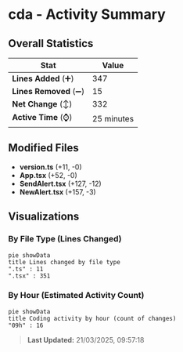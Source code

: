 # cda - Activity Summary 

## Overall Statistics

| Stat                   | Value                                                             |
| ---------------------- | ----------------------------------------------------------------- |
| **Lines Added** (➕)   | 347                                          |
| **Lines Removed** (➖) | 15                                        |
| **Net Change** (↕)    | 332                |
| **Active Time** (⌚)   | 25 minutes |


## Modified Files
- **version.ts** (+11, -0)
- **App.tsx** (+52, -0)
- **SendAlert.tsx** (+127, -12)
- **NewAlert.tsx** (+157, -3)

## Visualizations

### By File Type (Lines Changed)

```mermaid
pie showData
title Lines changed by file type
".ts" : 11
".tsx" : 351
```

### By Hour (Estimated Activity Count)

```mermaid
pie showData
title Coding activity by hour (count of changes)
"09h" : 16
```


> **Last Updated:** 21/03/2025, 09:57:18